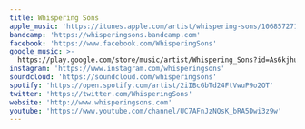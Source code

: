 ```yaml
---
title: Whispering Sons
apple_music: 'https://itunes.apple.com/artist/whispering-sons/1068572713'
bandcamp: 'https://whisperingsons.bandcamp.com'
facebook: 'https://www.facebook.com/WhisperingSons'
google_music: >-
  https://play.google.com/store/music/artist/Whispering_Sons?id=As6kjhui5afboahrwx7vcuocw7y
instagram: 'https://www.instagram.com/whisperingsons'
soundcloud: 'https://soundcloud.com/whisperingsons'
spotify: 'https://open.spotify.com/artist/2iIBcGbTd24FtVwuP9o2OT'
twitter: 'https://twitter.com/WhisperingSons'
website: 'http://www.whisperingsons.com'
youtube: 'https://www.youtube.com/channel/UC7AFnJzNQsK_bRA5Dwi3z9w'
---
```

